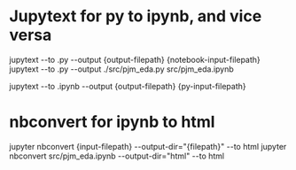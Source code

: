 # Jupytext for py to ipynb, and vice versa 
jupytext --to .py --output {output-filepath} {notebook-input-filepath}
    jupytext --to .py --output ./src/pjm_eda.py src/pjm_eda.ipynb

jupytext --to .ipynb --output {output-filepath} {py-input-filepath}

# nbconvert for ipynb to html
jupyter nbconvert {input-filepath} --output-dir="{filepath}" --to html
    jupyter nbconvert src/pjm_eda.ipynb --output-dir="html" --to html
